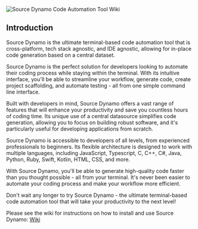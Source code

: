 ![Source Dynamo Code Automation Tool Wiki](https://www.adaptableapps.net/images/Source_Dynamo_Logo_White_On_Black.svg)
## Introduction
Source Dynamo is the ultimate terminal-based code automation tool that is cross-platform, tech stack agnostic, and IDE agnostic, allowing for in-place code generation based on a central dataset.

Source Dynamo is the perfect solution for developers looking to automate their coding process while staying within the terminal. With its intuitive interface, you'll be able to streamline your workflow, generate code, create project scaffolding, and automate testing - all from one simple command line interface.

Built with developers in mind, Source Dynamo offers a vast range of features that will enhance your productivity and save you countless hours of coding time. Its unique use of a central datasource simplifies code generation, allowing you to focus on building robust software, and it's particularly useful for developing applications from scratch.

Source Dynamo is accessible to developers of all levels, from experienced professionals to beginners. Its flexible architecture is designed to work with multiple languages, including JavaScript, Typescript, C, C++, C#, Java, Python, Ruby, Swift, Kotlin, HTML, CSS, and more.

With Source Dynamo, you'll be able to generate high-quality code faster than you thought possible - all from your terminal. It's never been easier to automate your coding process and make your workflow more efficient.

Don't wait any longer to try Source Dynamo - the ultimate terminal-based code automation tool that will take your productivity to the next level!

Please see the wiki for instructions on how to install and use Source Dynamo:
[Wiki](https://github.com/AdaptableApps/sourcedynamo/wiki)
